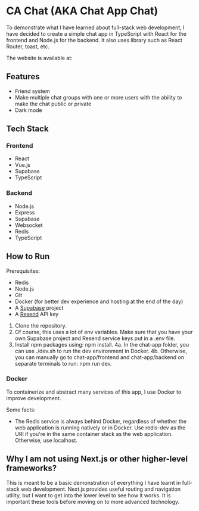 # CA Chat (AKA Chat App Chat)

To demonstrate what I have learned about full-stack web development, I have decided to create a simple chat app in TypeScript with React for the frontend and Node.js for the backend. It also uses library such as React Router, toast, etc.

The website is available at: 

## Features

- Friend system
- Make multiple chat groups with one or more users with the ability to make the chat public or private
- Dark mode

## Tech Stack

### Frontend
- React
- Vue.js
- Supabase
- TypeScript

### Backend
- Node.js
- Express
- Supabase
- Websocket
- Redis
- TypeScript

## How to Run

Prerequisites:
- Redis
- Node.js
- Git
- Docker (for better dev experience and hosting at the end of the day)
- A [Supabase](https://supabase.com) project
- A [Resend](https://resend.com/) API key

1. Clone the repository.
2. Of course, this uses a lot of env variables. Make sure that you have your own Supabase project and Resend service keys put in a .env file.
3. Install npm packages using: npm install.
4a. In the chat-app folder, you can use ./dev.sh to run the dev environment in Docker.
4b. Otherwise, you can manually go to chat-app/frontend and chat-app/backend on separate terminals to run: npm run dev.

### Docker
To containerize and abstract many services of this app, I use Docker to improve development.

Some facts:
- The Redis service is always behind Docker, regardless of whether the web application is running natively or in Docker. Use redis-dev as the URl if you're in the same container stack as the web application. Otherwise, use localhost.

## Why I am not using Next.js or other higher-level frameworks?

This is meant to be a basic demonstration of everything I have learnt in full-stack web development. Next.js provides useful routing and navigation utility, but I want to get into the lower level to see how it works. It is important these tools before moving on to more advanced technology.